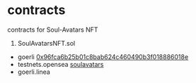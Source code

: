 # contracts

contracts for Soul-Avatars NFT

1. SoulAvatarsNFT.sol

- goerli [0x96fca6b25b01c8bab624c460490b3f018886018e](https://goerli.etherscan.io/address/0x96fca6b25b01c8bab624c460490b3f018886018e)
- testnets.opensea [soulavatars](https://testnets.opensea.io/collection/soulavatars)
- goerli.linea []()
